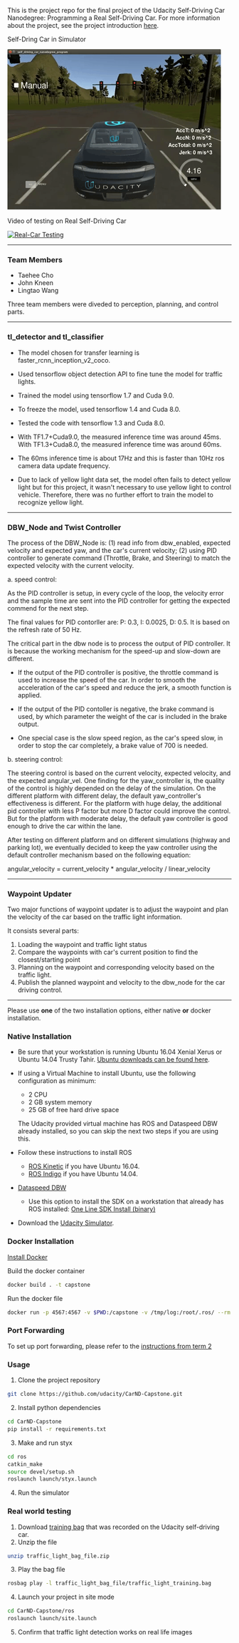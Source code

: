 This is the project repo for the final project of the Udacity Self-Driving Car Nanodegree: Programming a Real Self-Driving Car. For more information about the project, see the project introduction [here](https://classroom.udacity.com/nanodegrees/nd013/parts/6047fe34-d93c-4f50-8336-b70ef10cb4b2/modules/e1a23b06-329a-4684-a717-ad476f0d8dff/lessons/462c933d-9f24-42d3-8bdc-a08a5fc866e4/concepts/5ab4b122-83e6-436d-850f-9f4d26627fd9).

[//]: # (Image References)
[image1]: ./imgs/Output.gif

Self-Dring Car in Simulator

![Simulator Results][image1]

Video of testing on Real Self-Driving Car

[![Real-Car Testing](http://img.youtube.com/vi/rgVFrz4IN6o/0.jpg)](http://www.youtube.com/watch?v=rgVFrz4IN6o "Real-Car Testing")

----------------------------------------------------------------------------------------------
### Team Members

* Taehee Cho
* John Kneen
* Lingtao Wang

 Three team members were diveded to perception, planning, and control parts.
 
 
---------------------------------------------------------------------------------------------
### tl_detector and tl_classifier

* The model chosen for transfer learning is faster_rcnn_inception_v2_coco.

* Used tensorflow object detection API to fine tune the model for traffic lights.

* Trained the model using tensorflow 1.7 and Cuda 9.0.

* To freeze the model, used tensorflow 1.4 and Cuda 8.0.

* Tested the code with tensorflow 1.3 and Cuda 8.0. 

* With TF1.7+Cuda9.0, the measured inference time was around 45ms. With TF1.3+Cuda8.0, the measured inference time was around 60ms. 

* The 60ms inference time is about 17Hz and this is faster than 10Hz ros camera data update frequency.

* Due to lack of yellow light data set, the model often fails to detect yellow light but for this project, it wasn't necessary to use yellow light to control vehicle. Therefore, there was no further effort to train the model to recognize yellow light.
 

---------------------------------------------------------------------------------------------


### DBW_Node and Twist Controller

The process of the DBW_Node is: (1) read info from dbw_enabled, expected velocity and expected yaw, and the car's current velocity; (2) using PID controller to generate command (Throttle, Brake, and Steering) to match the expected velocity with the current velocity.

a. speed control:

As the PID controller is setup, in every cycle of the loop, the velocity error and the sample time are sent into the PID controller for getting the expected commend for the next step.

The final values for PID contorller are: P: 0.3, I: 0.0025, D: 0.5. It is based on the refresh rate of 50 Hz.

The critical part in the dbw node is to process the output of PID controller. It is because the working mechanism for the speed-up and slow-down are different.

- If the output of the PID controller is positive, the throttle command is used to increase the speed of the car. In order to smooth the acceleration of the car's speed and reduce the jerk, a smooth function is applied.

- If the output of the PID contoller is negative, the brake command is used, by which parameter the weight of the car is included in the brake output.

- One special case is the slow speed region, as the car's speed slow, in order to stop the car completely, a brake value of 700 is needed.


b. steering control:

The steering control is based on the current velocity, expected velocity, and the expected angular_vel. One finding for the yaw_controller is, the quality of the control is highly depended on the delay of the simulation. On the different platform with different delay, the default yaw_controller's effectiveness is different. For the platform with huge delay, the additional pid controller with less P factor but more D factor could improve the control. But for the platform with moderate delay, the default yaw controller is good enough to drive the car within the lane.

After testing on different platform and on different simulations (highway and parking lot), we eventually decided to keep the yaw controller using the default controller mechanism based on the following equation:

 angular_velocity = current_velocity * angular_velocity / linear_velocity


---------------------------------------------------------------------------------------------

### Waypoint Updater

Two major functions of waypoint updater is to adjust the waypoint and plan the velocity of the car based on the traffic light information.

It consists several parts:
1. Loading the waypoint and traffic light status
2. Compare the waypoints with car's current position to find the closest/starting point
3. Planning on the waypoint and corresponding velocity based on the traffic light.
4. Publish the planned waypoint and velocity to the dbw_node for the car driving control.




---------------------------------------------------------------------------------------------
Please use **one** of the two installation options, either native **or** docker installation.

### Native Installation

* Be sure that your workstation is running Ubuntu 16.04 Xenial Xerus or Ubuntu 14.04 Trusty Tahir. [Ubuntu downloads can be found here](https://www.ubuntu.com/download/desktop).
* If using a Virtual Machine to install Ubuntu, use the following configuration as minimum:
  * 2 CPU
  * 2 GB system memory
  * 25 GB of free hard drive space

  The Udacity provided virtual machine has ROS and Dataspeed DBW already installed, so you can skip the next two steps if you are using this.

* Follow these instructions to install ROS
  * [ROS Kinetic](http://wiki.ros.org/kinetic/Installation/Ubuntu) if you have Ubuntu 16.04.
  * [ROS Indigo](http://wiki.ros.org/indigo/Installation/Ubuntu) if you have Ubuntu 14.04.
* [Dataspeed DBW](https://bitbucket.org/DataspeedInc/dbw_mkz_ros)
  * Use this option to install the SDK on a workstation that already has ROS installed: [One Line SDK Install (binary)](https://bitbucket.org/DataspeedInc/dbw_mkz_ros/src/81e63fcc335d7b64139d7482017d6a97b405e250/ROS_SETUP.md?fileviewer=file-view-default)
* Download the [Udacity Simulator](https://github.com/udacity/CarND-Capstone/releases).

### Docker Installation
[Install Docker](https://docs.docker.com/engine/installation/)

Build the docker container
```bash
docker build . -t capstone
```

Run the docker file
```bash
docker run -p 4567:4567 -v $PWD:/capstone -v /tmp/log:/root/.ros/ --rm -it capstone
```

### Port Forwarding
To set up port forwarding, please refer to the [instructions from term 2](https://classroom.udacity.com/nanodegrees/nd013/parts/40f38239-66b6-46ec-ae68-03afd8a601c8/modules/0949fca6-b379-42af-a919-ee50aa304e6a/lessons/f758c44c-5e40-4e01-93b5-1a82aa4e044f/concepts/16cf4a78-4fc7-49e1-8621-3450ca938b77)

### Usage

1. Clone the project repository
```bash
git clone https://github.com/udacity/CarND-Capstone.git
```

2. Install python dependencies
```bash
cd CarND-Capstone
pip install -r requirements.txt
```
3. Make and run styx
```bash
cd ros
catkin_make
source devel/setup.sh
roslaunch launch/styx.launch
```
4. Run the simulator

### Real world testing
1. Download [training bag](https://s3-us-west-1.amazonaws.com/udacity-selfdrivingcar/traffic_light_bag_file.zip) that was recorded on the Udacity self-driving car.
2. Unzip the file
```bash
unzip traffic_light_bag_file.zip
```
3. Play the bag file
```bash
rosbag play -l traffic_light_bag_file/traffic_light_training.bag
```
4. Launch your project in site mode
```bash
cd CarND-Capstone/ros
roslaunch launch/site.launch
```
5. Confirm that traffic light detection works on real life images

